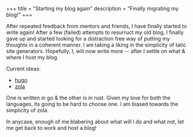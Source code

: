 +++
title = "Starting my blog again"
description = "Finally migrating my blog!"
+++

After repeated feedback from mentors and friends, I have finally started to write again!
After a few (failed) attempts to resurruct my old blog, I finally gave up and started looking for a distraction free way of putting my thoughts in a coherent manner. I am taking a liking in the simplicity of tatic site generators. Hopefully, I, will now write more -- after I settle on what & where I host my blog.

Current ideas:

- [hugo](https://gohugo.io)
- [zola](https://getzola.org)

One is written in go & the other is in rust. Given my love for both the languages, its going to be hard to choose one. I am biased towards the simplicity of zola.

In anycase, enough of me blabering about what will I do and what not, let me get back to work and host a blog!

